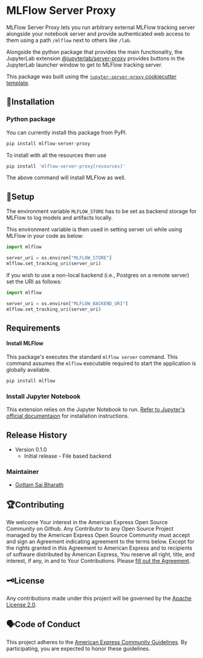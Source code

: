 # MLFlow Server Proxy 

MLFlow Server Proxy lets you run arbitrary external MLFlow tracking server alongside your notebook server and provide authenticated web access to them using a path `/mlflow` next to others like `/lab`. 

Alongside the python package that provides the main functionality, the JupyterLab extension [@jupyterlab/server-proxy](https://github.com/jupyterhub/jupyter-server-proxy) provides buttons in the JupyterLab launcher window to get to MLFlow tracking server.

This package was built using the [`jupyter-server-proxy` cookiecutter template](https://github.com/jupyterhub/jupyter-server-proxy/tree/master/contrib/template).

##  🤹‍Installation

### Python package
You can currently install this package from PyPI.

```bash
pip install mlflow-server-proxy
```

To install with all the resources then use 

```bash
pip install 'mlflow-server-proxy[resources]'
```
The above command will install MLFlow as well.

##  🤹‍Setup 

The environment variable `MLFLOW_STORE` has to be set as backend storage for MLFlow to log models and artifacts locally. 

This environment variable is then used in setting server uri while using MLFlow in your code as below:

```python
import mlflow

server_uri = os.environ["MLFLOW_STORE"]
mlflow.set_tracking_uri(server_uri)
```

If you wish to use a non-local backend (i.e., Postgres on a remote server) set the URI as follows: 

```python
import mlflow

server_uri = os.environ["MLFLOW_BACKEND_URI"]
mlflow.set_tracking_uri(server_uri)
```



## Requirements

#### Install MLFlow 

This package's executes the standard `mlflow server` command. This command assumes the `mlflow` executable required to start the application is globally available.

```bash
pip install mlflow
```

### Install Jupyter Notebook

This extension relies on the Jupyter Notebook to run. [Refer to Jupyter's official documentaion](https://jupyter.org/install) for installation instructions.

## Release History

* Version 0.1.0
    * Initial release - File based backend

### Maintainer
 - [Gottam Sai Bharath](https://github.com/Gsbreddy)

##  🏆Contributing

We welcome Your interest in the American Express Open Source Community on Github. Any Contributor to
any Open Source Project managed by the American Express Open Source Community must accept and sign
an Agreement indicating agreement to the terms below. Except for the rights granted in this 
Agreement to American Express and to recipients of software distributed by American Express, You
reserve all right, title, and interest, if any, in and to Your Contributions. Please
[fill out the Agreement](https://cla-assistant.io/americanexpress/mlflow-server-proxy).

##  🗝️License

Any contributions made under this project will be governed by the
[Apache License 2.0](./LICENSE.txt).

##  🗣️Code of Conduct

This project adheres to the [American Express Community Guidelines](./CODE_OF_CONDUCT.md). By participating, you are expected to honor these
guidelines.